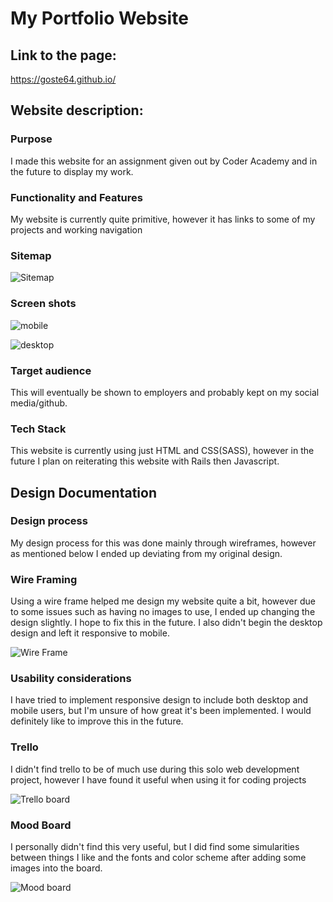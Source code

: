 # My Portfolio Website

## Link to the page:

https://goste64.github.io/

## Website description:

### Purpose 

I made this website for an assignment given out by Coder Academy and in the future to display my work.

### Functionality and Features

My website is currently quite primitive, however it has links to some of my projects and working navigation

### Sitemap 

![Sitemap](../docs/imagessitemap.jpg)

### Screen shots

![mobile](../docs/imagessitescreenshot2)

![desktop](../docs/imagessitescreenshot1)

### Target audience

This will eventually be shown to employers and probably kept on my social media/github.

### Tech Stack

This website is currently using just HTML and CSS(SASS), however in the future I plan on reiterating this website with Rails then Javascript.

## Design Documentation

### Design process

My design process for this was done mainly through wireframes, however as mentioned below I ended up deviating from my original design.

### Wire Framing

Using a wire frame helped me design my website quite a bit, however due to some issues such as having no images to use, I ended up changing the design slightly. I hope to fix this in the future. I also didn't begin the desktop design and left it responsive to mobile.

![Wire Frame](../docs/imageswireframe.jpg)

### Usability considerations

I have tried to implement responsive design to include both desktop and mobile users, but I'm unsure of how great it's been implemented. I would definitely like to improve this in the future.



### Trello

I didn't find trello to be of much use during this solo web development project, however I have found it useful when using it for coding projects 

![Trello board](../docs/imagestrello.png)

### Mood Board 

I personally didn't find this very useful, but I did find some simularities between things I like and the fonts and color scheme after adding some images into the board.

![Mood board](../docs/imagesmoodboard.png)


